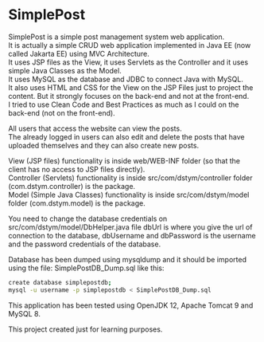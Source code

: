 # SimplePost

SimplePost is a simple post management system web application.<br />
It is actually a simple CRUD web application implemented in Java EE (now called Jakarta EE) using 
MVC Architecture.<br />
It uses JSP files as the View, it uses Servlets as the Controller and it uses simple Java Classes as the Model.<br />
It uses MySQL as the database and JDBC to connect Java with MySQL.<br />
It also uses HTML and CSS for the View on the JSP Files just to project the content. But it strongly focuses on 
the back-end and not at the front-end.<br />
I tried to use Clean Code and Best Practices as much as I could on the back-end (not on the front-end).<br />

All users that access the website can view the posts.<br />
The already logged in users can also edit and delete the posts that have uploaded themselves
and they can also create new posts.<br />

View (JSP files) functionality is inside web/WEB-INF folder (so that the client has no access to JSP 
files directly).<br />
Controller (Servlets) functionality is inside src/com/dstym/controller folder (com.dstym.controller) 
is the package.<br />
Model (Simple Java Classes) functionality is inside src/com/dstym/model folder (com.dstym.model) is the package.<br />

<!-- here show the image -->

You need to change the database credentials on src/com/dstym/model/DbHelper.java file
dbUrl is where you give the url of connection to the database, dbUsername and dbPassword is the 
username and the password credentials of the database.<br />

Database has been dumped using mysqldump and it should be imported using the file: SimplePostDB_Dump.sql
like this:
```bash
create database simplepostdb;
mysql -u username -p simplepostdb < SimplePostDB_Dump.sql
```

This application has been tested using OpenJDK 12, Apache Tomcat 9 and MySQL 8.<br />

This project created just for learning purposes.<br />
